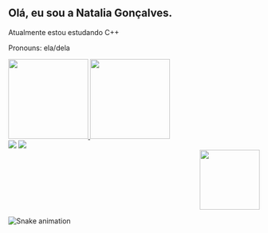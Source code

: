 ## Olá, eu sou a Natalia Gonçalves.

Atualmente estou estudando C++

Pronouns: ela/dela

<div>
  <a href="https://github.com/nataliaag">
  <img height="160em" src="https://github-readme-stats.vercel.app/api?username=nataliaag&show_icons=true&theme=swift&include_all_commits=true&count_private=true"/>
  <img height="160em" src="https://github-readme-stats.vercel.app/api/top-langs/?username=nataliaag&layout=compact&langs_count=7&theme=swift"/>
</div>

<div>  
  <a href="https://www.linkedin.com/in/nataliaag" target="_blank"><img src="https://img.shields.io/badge/-LinkedIn-%230077B5?style=for-the-badge&logo=linkedin&logoColor=white" target="_blank"></a> 
  <a href = "mailto:nataliaag_@hotmail.com"><img src="https://img.shields.io/badge/Microsoft_Outlook-0078D4?style=for-the-badge&logo=microsoft-outlook&logoColor=white" target="_blank"></a>
</div>
  
<div align="right">
    <img width="120" src="https://media.discordapp.net/attachments/693590846460919838/928755969272479794/picasion.com_17466c2aaf1834d9af6b5f545e247ff4.gif">
</div>
 
  ![Snake animation](https://github.com/nataliaag/nataliaag/blob/output/github-contribution-grid-snake.svg)
</div>
  
  

  
